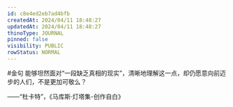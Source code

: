 ```yaml
---
id: c8e4ed2eb7ad4bfb
createdAt: 2024/04/11 18:48:27
updatedAt: 2024/04/11 18:48:27
thinoType: JOURNAL
pinned: false
visibility: PUBLIC
rowStatus: NORMAL
---
```

#金句 能够坦然面对“一段缺乏真相的现实”，清晰地理解这一点，却仍愿意向前迈步的人们，不是更加可敬么？

——“杜卡特”，《马库斯·灯塔集-创作自白》